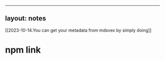 
---
layout: notes
---

[[2023-10-14.You can get your metadata from mdsvex by simply doing]]

# npm link
